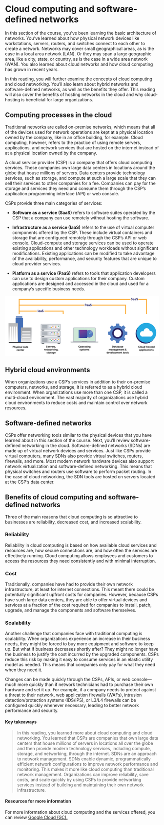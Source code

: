 # Cloud computing and software-defined networks
In this section of the course, you’ve been learning the basic architecture of networks. You’ve learned about how physical network devices like workstations, servers, routers, and switches connect to each other to create a network. Networks may cover small geographical areas, as is the case in a local area network (LAN). Or they may span a large geographic area, like a city, state, or country, as is the case in a wide area network (WAN). You also learned about cloud networks and how cloud computing has grown in recent years.

In this reading, you will further examine the concepts of cloud computing and cloud networking. You’ll also learn about hybrid networks and software-defined networks, as well as the benefits they offer. This reading will also cover the benefits of hosting networks in the cloud and why cloud-hosting is beneficial for large organizations.

## Computing processes in the cloud
Traditional networks are called on-premise networks, which means that all of the devices used for network operations are kept at a physical location owned by the company, like in an office building, for example. Cloud computing, however, refers to the practice of using remote servers, applications, and network services that are hosted on the internet instead of at a physical location owned by the company.

A cloud service provider (CSP) is a company that offers cloud computing services. These companies own large data centers in locations around the globe that house millions of servers. Data centers provide technology services, such as storage, and compute at such a large scale that they can sell their services to other companies for a fee. Companies can pay for the storage and services they need and consume them through the CSP’s application programming interface (API) or web console.

CSPs provide three main categories of services:

- **Software as a service (SaaS)** refers to software suites operated by the CSP that a company can use remotely without hosting the software. 

- **Infrastructure as a service (IaaS)** refers to the use of virtual computer components offered by the CSP. These include virtual containers and storage that are configured remotely through the CSP’s API or web console. Cloud-compute and storage services can be used to operate existing applications and other technology workloads without significant modifications. Existing applications can be modified to take advantage of the availability, performance, and security features that are unique to cloud provider services.

- **Platform as a service (PaaS)** refers to tools that application developers can use to design custom applications for their company. Custom applications are designed and accessed in the cloud and used for a company’s specific business needs.
  
![](/Networks%20and%20Network%20Security/img/csp-categories.png)

## Hybrid cloud environments
When organizations use a CSP’s services in addition to their on-premise computers, networks, and storage, it is referred to as a hybrid cloud environment. When organizations use more than one CSP, it is called a multi-cloud environment. The vast majority of organizations use hybrid cloud environments to reduce costs and maintain control over network resources.

## Software-defined networks
CSPs offer networking tools similar to the physical devices that you have learned about in this section of the course. Next, you’ll review  software-defined networking in the cloud. Software-defined networks (SDNs) are made up of virtual network devices and services. Just like CSPs provide virtual computers, many SDNs also provide virtual switches, routers, firewalls, and more. Most modern network hardware devices also support network virtualization and software-defined networking. This means that physical switches and routers use software to perform packet routing. In the case of cloud networking, the SDN tools are hosted on servers located at the CSP’s data center.

## Benefits of cloud computing and software-defined networks 
Three of the main reasons that cloud computing is so attractive to businesses are reliability, decreased cost, and increased scalability. 

### Reliability
Reliability in cloud computing is based on how available cloud services and resources are, how secure connections are, and how often the services are effectively running. Cloud computing allows employees and customers to access the resources they need consistently and with minimal interruption. 

### Cost
Traditionally, companies have had to provide their own network infrastructure, at least for internet connections. This meant there could be potentially significant upfront costs for companies. However, because CSPs have such large data centers, they are able to offer virtual devices and services at a fraction of the cost required for companies to install, patch, upgrade, and manage the components and software themselves.

### Scalability
Another challenge that companies face with traditional computing is scalability. When organizations experience an increase in their business needs, they might be forced to buy more equipment and software to keep up. But what if business decreases shortly after? They might no longer have the business to justify the cost incurred by the upgraded components. CSPs reduce this risk by making it easy to consume services in an elastic utility model as needed. This means that companies only pay for what they need when they need it. 

Changes can be made quickly through the CSPs, APIs, or web console—much more quickly than if network technicians had to purchase their own hardware and set it up. For example, if a company needs to protect against a threat to their network, web application firewalls (WAFs), intrusion detection/protection systems (IDS/IPS), or L3/L4 firewalls can be configured quickly whenever necessary, leading to better network performance and security.

#### Key takeaways
> In this reading, you learned more about cloud computing and cloud networking. You learned that CSPs are companies that own large data centers that house millions of servers in locations all over the globe and then provide modern technology services, including compute, storage, and networking, through the internet. SDNs are an approach to network management. SDNs enable dynamic, programmatically efficient network configurations to improve network performance and monitoring. This makes it more like cloud computing than traditional network management. Organizations can improve reliability, save costs, and scale quickly by using CSPs to provide networking services instead of building and maintaining their own network infrastructure. 

#### Resources for more information
For more information about cloud computing and the services offered, you can review [Google Cloud (GC).](https://cloud.google.com/)